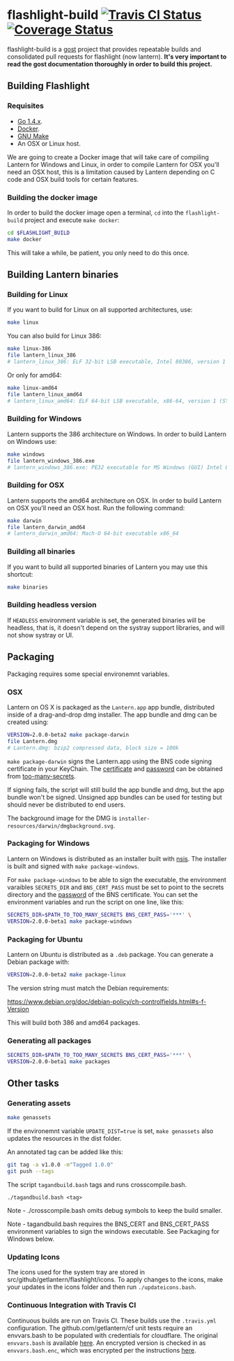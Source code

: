 # flashlight-build [![Travis CI Status](https://travis-ci.org/getlantern/flashlight-build.svg?branch=devel)](https://travis-ci.org/getlantern/flashlight-build)&nbsp;[![Coverage Status](https://coveralls.io/repos/getlantern/flashlight-build/badge.png?branch=devel)](https://coveralls.io/r/getlantern/flashlight-build)

flashlight-build is a [gost](https://github.com/getlantern/gost) project that
provides repeatable builds and consolidated pull requests for flashlight (now
lantern). **It's very important to read the gost documentation thoroughly in
order to build this project.**

## Building Flashlight

### Requisites

* [Go 1.4.x](https://golang.org/dl/).
* [Docker](https://www.docker.com/).
* [GNU Make](https://www.gnu.org/software/make/)
* An OSX or Linux host.

We are going to create a Docker image that will take care of compiling Lantern
for Windows and Linux, in order to compile Lantern for OSX you'll need an OSX
host, this is a limitation caused by Lantern depending on C code and OSX build
tools for certain features.

### Building the docker image

In order to build the docker image open a terminal, `cd` into the
`flashlight-build` project and execute `make docker`:

```sh
cd $FLASHLIGHT_BUILD
make docker
```

This will take a while, be patient, you only need to do this once.

## Building Lantern binaries

### Building for Linux

If you want to build for Linux on all supported architectures, use:

```sh
make linux
```

You can also build for Linux 386:

```sh
make linux-386
file lantern_linux_386
# lantern_linux_386: ELF 32-bit LSB executable, Intel 80386, version 1 (SYSV), dynamically linked (uses shared libs), not stripped
```

Or only for amd64:

```sh
make linux-amd64
file lantern_linux_amd64
# lantern_linux_amd64: ELF 64-bit LSB executable, x86-64, version 1 (SYSV), dynamically linked (uses shared libs), not stripped
```

### Building for Windows

Lantern supports the 386 architecture on Windows. In order to build Lantern on
Windows use:

```sh
make windows
file lantern_windows_386.exe
# lantern_windows_386.exe: PE32 executable for MS Windows (GUI) Intel 80386 32-bit
```

### Building for OSX

Lantern supports the amd64 architecture on OSX. In order to build Lantern on
OSX you'll need an OSX host. Run the following command:

```sh
make darwin
file lantern_darwin_amd64
# lantern_darwin_amd64: Mach-O 64-bit executable x86_64
```

### Building all binaries

If you want to build all supported binaries of Lantern you may use this
shortcut:

```sh
make binaries
```

### Building headless version

If `HEADLESS` environment variable is set, the generated binaries will be
headless, that is, it doesn't depend on the systray support libraries, and
will not show systray or UI.

## Packaging

Packaging requires some special environemnt variables.

### OSX

Lantern on OS X is packaged as the `Lantern.app` app bundle, distributed inside
of a drag-and-drop dmg installer. The app bundle and dmg can be created using:

```sh
VERSION=2.0.0-beta2 make package-darwin
file Lantern.dmg
# Lantern.dmg: bzip2 compressed data, block size = 100k
```

`make package-darwin` signs the Lantern.app using the BNS code signing
certificate in your KeyChain. The
[certificate](https://github.com/getlantern/too-many-secrets/blob/master/osx-code-signing-certificate.p12)
and
[password](https://github.com/getlantern/too-many-secrets/blob/master/osx-code-signing-certificate.p12.txt)
can be obtained from
[too-many-secrets](https://github.com/getlantern/too-many-secrets).

If signing fails, the script will still build the app bundle and dmg, but the
app bundle won't be signed. Unsigned app bundles can be used for testing but
should never be distributed to end users.

The background image for the DMG is
`installer-resources/darwin/dmgbackground.svg`.

### Packaging for Windows

Lantern on Windows is distributed as an installer built with
[nsis](http://nsis.sourceforge.net/). The installer is built and signed with
`make package-windows`.

For `make package-windows` to be able to sign the executable, the environment varaibles
`SECRETS_DIR` and `BNS_CERT_PASS` must be set to point to the secrets directory
and the
[password](https://github.com/getlantern/too-many-secrets/blob/master/build-installers/env-vars.txt#L3)
of the BNS certificate.  You can set the environment variables and run the
script on one line, like this:

```sh
SECRETS_DIR=$PATH_TO_TOO_MANY_SECRETS BNS_CERT_PASS='***' \
VERSION=2.0.0-beta1 make package-windows
```

### Packaging for Ubuntu

Lantern on Ubuntu is distributed as a `.deb` package. You can generate a Debian
package with:

```sh
VERSION=2.0.0-beta2 make package-linux
```

The version string must match the Debian requirements:

https://www.debian.org/doc/debian-policy/ch-controlfields.html#s-f-Version

This will build both 386 and amd64 packages.

### Generating all packages

```sh
SECRETS_DIR=$PATH_TO_TOO_MANY_SECRETS BNS_CERT_PASS='***' \
VERSION=2.0.0-beta1 make packages
```

## Other tasks

### Generating assets

```sh
make genassets
```

If the environemnt variable `UPDATE_DIST=true` is set, `make genassets` also
updates the resources in the dist folder.

An annotated tag can be added like this:

```sh
git tag -a v1.0.0 -m"Tagged 1.0.0"
git push --tags
```

The script `tagandbuild.bash` tags and runs crosscompile.bash.

`./tagandbuild.bash <tag>`

Note - ./crosscompile.bash omits debug symbols to keep the build smaller.

Note - tagandbuild.bash requires the BNS_CERT and BNS_CERT_PASS environment
variables to sign the windows executable. See Packaging for Windows below.

### Updating Icons

The icons used for the system tray are stored in
src/github/getlantern/flashlight/icons. To apply changes to the icons, make
your updates in the icons folder and then run `./updateicons.bash`.

### Continuous Integration with Travis CI

Continuous builds are run on Travis CI. These builds use the `.travis.yml`
configuration.  The github.com/getlantern/cf unit tests require an envvars.bash
to be populated with credentials for cloudflare. The original `envvars.bash` is
available
[here](https://github.com/getlantern/too-many-secrets/blob/master/envvars.bash).
An encrypted version is checked in as `envvars.bash.enc`, which was encrypted
per the instructions [here](http://docs.travis-ci.com/user/encrypting-files/).
